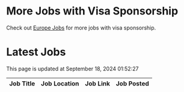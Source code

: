 # More Jobs with Visa Sponsorship

Check out [Europe Jobs](https://github.com/sureshparimi/europejobs#latest-jobs) for more jobs with visa sponsorship.

# Latest Jobs

This page is updated at September 18, 2024 01:52:27

| Job Title | Job Location | Job Link | Job Posted |
| --- | --- | --- | --- |
